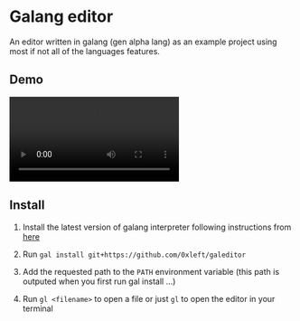 # Galang editor

An editor written in galang (gen alpha lang) as an example project using most if not all of the languages features.

## Demo

![demo](.github/demo.mp4)

## Install

1. Install the latest version of galang interpreter following instructions from [here](https://github.com/0xleft/galang#Install)

2. Run `gal install git+https://github.com/0xleft/galeditor`

3. Add the requested path to the `PATH` environment variable (this path is outputed when you first run gal install ...)

4. Run `gl <filename>` to open a file or just `gl` to open the editor in your terminal